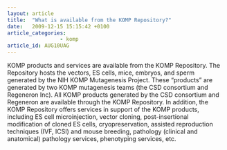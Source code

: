 ```yaml
---
layout: article
title:  "What is available from the KOMP Repository?"
date:   2009-12-15 15:15:42 +0100
article_categories:
                 - komp
article_id: AUG10UAG
---
```


KOMP products and services are available from the KOMP Repository. The Repository hosts the vectors, ES cells, mice, embryos, and sperm generated by the NIH KOMP Mutagenesis Project. These “products” are generated by two KOMP mutagenesis teams (the CSD consortium and Regeneron Inc). All KOMP products generated by the CSD consortium and Regeneron are available through the KOMP Repository. In addition, the KOMP Repository offers services in support of the KOMP products, including ES cell microinjection, vector cloning, post-insertional modification of cloned ES cells, cryopreservation, assisted reproduction techniques (IVF, ICSI) and mouse breeding, pathology (clinical and anatomical) pathology services, phenotyping services, etc.